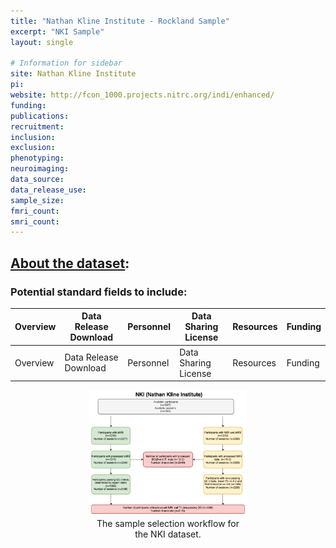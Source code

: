 ```yaml
---
title: "Nathan Kline Institute - Rockland Sample"
excerpt: "NKI Sample"
layout: single

# Information for sidebar
site: Nathan Kline Institute
pi:
website: http://fcon_1000.projects.nitrc.org/indi/enhanced/
funding:
publications:
recruitment:
inclusion:
exclusion:
phenotyping:
neuroimaging:
data_source:
data_release_use:
sample_size:
fmri_count:
smri_count:
---
```

## [About the dataset](http://fcon_1000.projects.nitrc.org/indi/enhanced/):

### Potential standard fields to include:

| Overview | Data Release Download | Personnel |  Data Sharing License | Resources | Funding |
| ------------- | ---------- | ------- |------------- | ---------- | ------- |
| Overview | Data Release Download | Personnel |  Data Sharing License | Resources | Funding |

<figure style="text-align: center; width: 50%; margin-left: auto; margin-right: auto;">
    <img class="img-fluid" src="/assets/images/datasets/NKI_Flowchart.png" alt="Flowchart">
    <figcaption class="caption text-muted">
        The sample selection workflow for the NKI dataset.
    </figcaption>
</figure>
